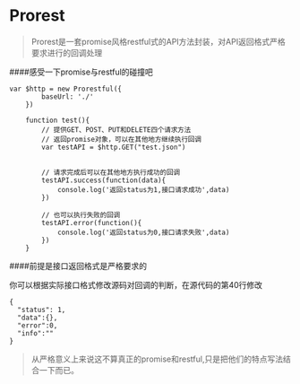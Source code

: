 # Prorest

> Prorest是一套promise风格restful式的API方法封装，对API返回格式严格要求进行的回调处理


####感受一下promise与restful的碰撞吧

```
var $http = new Prorestful({
        baseUrl: './'
    })

    function test(){
        // 提供GET、POST、PUT和DELETE四个请求方法
        // 返回promise对象，可以在其他地方继续执行回调
        var testAPI = $http.GET("test.json")
        

        // 请求完成后可以在其他地方执行成功的回调
        testAPI.success(function(data){
            console.log('返回status为1,接口请求成功',data)
        })

        // 也可以执行失败的回调
        testAPI.error(function(){
            console.log('返回status为0,接口请求失败',data)
        })
    }
```

####前提是接口返回格式是严格要求的

你可以根据实际接口格式修改源码对回调的判断，在源代码的第40行修改
```
{
  "status": 1,    
  "data":{},     
  "error":0,
  "info":""        
}

```

> 从严格意义上来说这不算真正的promise和restful,只是把他们的特点写法结合一下而已。